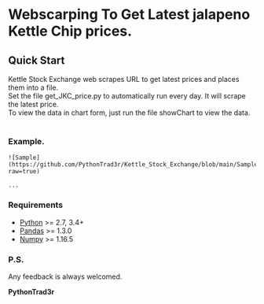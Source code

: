 # Webscarping To Get Latest jalapeno Kettle Chip prices.

## Quick Start

Kettle Stock Exchange web scrapes URL to get latest prices and places them into a file.<br>
Set the file get_JKC_price.py to automatically run every day. It will scrape the latest price.<br>
To view the data in chart form, just run the file showChart to view the data.<br>
<br>

### Example.

```
![Sample](https://github.com/PythonTrad3r/Kettle_Stock_Exchange/blob/main/Sample.PNG?raw=true)

...
```
### Requirements

-   [Python](https://www.python.org) \>= 2.7, 3.4+
-   [Pandas](https://github.com/pydata/pandas) \>= 1.3.0
-   [Numpy](http://www.numpy.org) \>= 1.16.5

### P.S.

Any feedback is always welcomed.

**PythonTrad3r**
